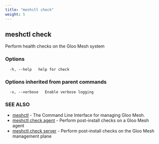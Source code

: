 ```yaml
---
title: "meshctl check"
weight: 5
---
```

## meshctl check

Perform health checks on the Gloo Mesh system

### Options

```
  -h, --help   help for check
```

### Options inherited from parent commands

```
  -v, --verbose   Enable verbose logging
```

### SEE ALSO

* [meshctl](../meshctl)	 - The Command Line Interface for managing Gloo Mesh.
* [meshctl check agent](../meshctl_check_agent)	 - Perform post-install checks on a Gloo Mesh agent
* [meshctl check server](../meshctl_check_server)	 - Perform post-install checks on the Gloo Mesh management plane

